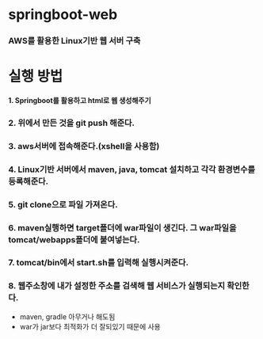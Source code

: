 # springboot-web
### AWS를 활용한 Linux기반 웹 서버 구축

# 실행 방법

#### 1. Springboot를 활용하고 html로 웹 생성해주기
### 2. 위에서 만든 것을 git push 해준다.
### 3. aws서버에 접속해준다.(xshell을 사용함)
### 4. Linux기반 서버에서 maven, java, tomcat 설치하고 각각 환경변수를 등록해준다.
### 5. git clone으로 파일 가져온다.
### 6. maven실행하면 target폴더에 war파일이 생긴다. 그 war파일을 tomcat/webapps폴더에 붙여넣는다.
### 7. tomcat/bin에서 start.sh를 입력해 실행시켜준다.
### 8. 웹주소창에 내가 설정한 주소를 검색해 웹 서비스가 실행되는지 확인한다.

* maven, gradle 아무거나 해도됨
* war가 jar보다 최적화가 더 잘되있기 때문에 사용
